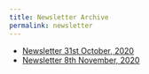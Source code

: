 ```yaml
---
title: Newsletter Archive
permalink: newsletter
---
```


* [Newsletter 31st October, 2020](https://mailchi.mp/e9db0b28cc50/this-week-on-pythonprogrammingorg)
* [Newsletter 8th November, 2020](https://mailchi.mp/c49756315bac/this-week-on-pythonprogrammingorg-3570026)

